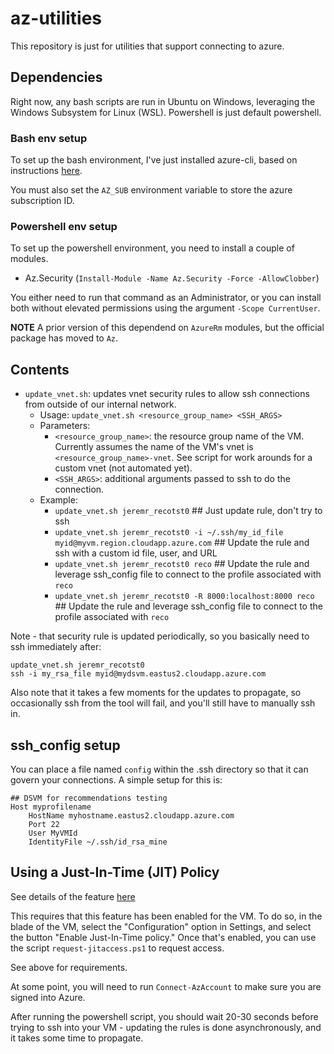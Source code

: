 # az-utilities

This repository is just for utilities that support connecting to azure.

## Dependencies

Right now, any bash scripts are run in Ubuntu on Windows, leveraging the Windows Subsystem for Linux (WSL). Powershell is just default powershell.

### Bash env setup

To set up the bash environment, I've just installed azure-cli, based on instructions [here](https://docs.microsoft.com/en-us/cli/azure/install-azure-cli-apt?view=azure-cli-latest).

You must also set the `AZ_SUB` environment variable to store the azure subscription ID.

### Powershell env setup

To set up the powershell environment, you need to install a couple of modules. 

- Az.Security (`Install-Module -Name Az.Security -Force -AllowClobber`)

You either need to run that command as an Administrator, or you can install both without elevated permissions using the argument `-Scope CurrentUser`. 

**NOTE** A prior version of this dependend on `AzureRm` modules, but the official package has moved to `Az`.

## Contents

- `update_vnet.sh`: updates vnet security rules to allow ssh connections from outside of our internal network.
  - Usage: `update_vnet.sh <resource_group_name> <SSH_ARGS>`
  - Parameters:
    - `<resource_group_name>`: the resource group name of the VM. Currently assumes the name of the VM's vnet is `<resource_group_name>-vnet`. See script for work arounds for a custom vnet (not automated yet).
    - `<SSH_ARGS>`: additional arguments passed to ssh to do the connection.
  - Example:
    - `update_vnet.sh jeremr_recotst0` ## Just update rule, don't try to ssh 
    - `update_vnet.sh jeremr_recotst0 -i ~/.ssh/my_id_file myid@myvm.region.cloudapp.azure.com` ## Update the rule and ssh with a custom id file, user, and URL
    - `update_vnet.sh jeremr_recotst0 reco` ## Update the rule and leverage ssh_config file to connect to the profile associated with `reco`
    - `update_vnet.sh jeremr_recotst0 -R 8000:localhost:8000 reco` ## Update the rule and leverage ssh_config file to connect to the profile associated with `reco`

Note - that security rule is updated periodically, so you basically need to ssh immediately after:

```shell
update_vnet.sh jeremr_recotst0
ssh -i my_rsa_file myid@mydsvm.eastus2.cloudapp.azure.com
```

Also note that it takes a few moments for the updates to propagate, so occasionally ssh from the tool will fail, and you'll still have to manually ssh in.

## ssh_config setup

You can place a file named `config` within the .ssh directory so that it can govern your connections. A simple setup for this is:

```ssh_config
## DSVM for recommendations testing
Host myprofilename
    HostName myhostname.eastus2.cloudapp.azure.com
    Port 22
    User MyVMId
    IdentityFile ~/.ssh/id_rsa_mine
```

## Using a Just-In-Time (JIT) Policy

See details of the feature [here](https://docs.microsoft.com/en-us/azure/security-center/security-center-just-in-time)

This requires that this feature has been enabled for the VM. To do so, in the blade of the VM, select the "Configuration" option in Settings, and select the button "Enable Just-In-Time policy." Once that's enabled, you
can use the script `request-jitaccess.ps1` to request access.

See above for requirements.

At some point, you will need to run `Connect-AzAccount` to make sure you are signed into Azure.

After running the powershell script, you should wait 20-30 seconds before trying to ssh into your VM - updating the rules is done asynchronously, and it takes some time to propagate.